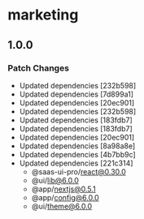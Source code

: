 # marketing

## 1.0.0

### Patch Changes

- Updated dependencies [232b598]
- Updated dependencies [7d899a1]
- Updated dependencies [20ec901]
- Updated dependencies [232b598]
- Updated dependencies [183fdb7]
- Updated dependencies [183fdb7]
- Updated dependencies [20ec901]
- Updated dependencies [8a98a8e]
- Updated dependencies [4b7bb9c]
- Updated dependencies [221c314]
  - @saas-ui-pro/react@0.30.0
  - @ui/lib@6.0.0
  - @app/nextjs@0.5.1
  - @app/config@6.0.0
  - @ui/theme@6.0.0
